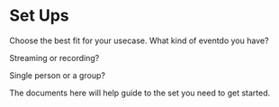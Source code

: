 # Set Ups

Choose the best fit for your usecase. What kind of eventdo you have?

Streaming or recording?

Single person or a group?

The documents here will help guide to the set you need to get started.

